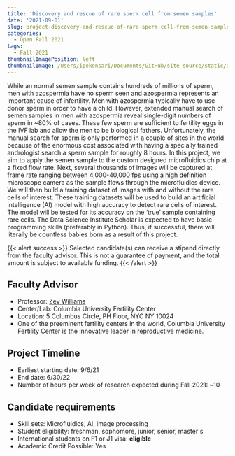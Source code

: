```yaml
---
title: 'Discovery and rescue of rare sperm cell from semen samples'
date: '2021-09-01'
slug: project-discovery-and-rescue-of-rare-sperm-cell-from-semen-samples
categories:
  - Open Fall 2021
tags:
  - Fall 2021
thumbnailImagePosition: left
thumbnailImage: /Users/ipekensari/Documents/GitHub/site-source/static/img/construction.png
---
```

While an normal semen sample contains hundreds of millions of sperm, men with azospermia have no sperm seen and azospermia represents an important cause of infertility. Men with azospermia typically have to use donor sperm in order to have a child.  However, extended manual search of semen samples in men with azospermia reveal single-digit numbers of sperm in ~80% of cases. These few sperm are sufficient to fertility eggs in the IVF lab and allow the men to be biological fathers.  Unfortunately, the manual search for sperm is only performed in a couple of sites in the world because of the enormous cost associated with having a specially trained andrologist search a sperm sample for roughly 8 hours. In this project, we aim to apply the semen sample to the custom designed microfluidics chip at a fixed flow rate. Next, several thousands of images will be captured at frame rate ranging between 4,000-40,000 fps using a high definition microscope camera as the sample flows through the microfluidics device. We will then build a training dataset of images with and without the rare cells of interest. These training datasets will be used to build an artificial intelligence (AI) model with high accuracy to detect rare cells of interest. The model will be tested for its accuracy on the ‘true’ sample containing rare cells. The Data Science Institute Scholar is expected to have basic programming skills (preferably in Python). Thus, if successful, there will literally be countless babies born as a result of this project.

<!--more-->

{{< alert success >}}
Selected candidate(s) can receive a stipend directly from the faculty advisor. This is not a guarantee of payment, and the total amount is subject to available funding.
{{< /alert >}}

## Faculty Advisor
+ Professor: [Zev Williams](columbiafertility.org)
+ Center/Lab: Columbia University Fertility Center
+ Location: 5 Columbus Circle, PH Floor, NYC NY 10024
+ One of the preeminent fertility centers in the world, Columbia University Fertility Center is the innovative leader in reproductive medicine.

## Project Timeline
+ Earliest starting date: 9/6/21
+ End date: 6/30/22
+ Number of hours per week of research expected during Fall 2021: ~10

## Candidate requirements
+ Skill sets: Microfluidics, AI, image processing 
+ Student eligibility: freshman, sophomore, junior, senior, master's
+ International students on F1 or J1 visa: **eligible**
+ Academic Credit Possible: Yes

